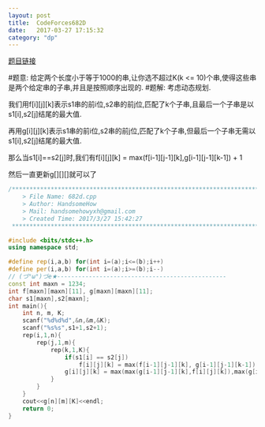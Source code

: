 ```yaml
---
layout: post
title:  CodeForces682D
date:   2017-03-27 17:15:32
category: "dp"
---
```

[题目链接](http://codeforces.com/contest/682/problem/D)

#题意:
给定两个长度小于等于1000的串,让你选不超过K(k <= 10)个串,使得这些串是两个给定串的子串,并且是按照顺序出现的.
#题解:
考虑动态规划.

我们用f[i][j][k]表示s1串的前i位,s2串的前j位,匹配了k个子串,且最后一个子串是以s1[i],s2[j]结尾的最大值.

再用g[i][j][k]表示s1串的前i位,s2串的前j位,匹配了k个子串,但最后一个子串无需以s1[i],s2[j]结尾的最大值.

那么当s1[i]==s2[j]时,我们有f[i][j][k] = max(f[i-1][j-1][k],g[i-1][j-1][k-1]) + 1

然后一直更新g[][][]就可以了

```c++
/*************************************************************************
    > File Name: 682d.cpp
    > Author: HandsomeHow
    > Mail: handsomehowyxh@gmail.com 
    > Created Time: 2017/3/27 15:42:27
 ************************************************************************/

#include <bits/stdc++.h>
using namespace std;

#define rep(i,a,b) for(int i=(a);i<=(b);i++)
#define per(i,a,b) for(int i=(a);i>=(b);i--)
// (づ°ω°)づe★------------------------------------------------
const int maxn = 1234;
int f[maxn][maxn][11], g[maxn][maxn][11];
char s1[maxn],s2[maxn];
int main(){
	int n, m, K;
	scanf("%d%d%d",&n,&m,&K);
	scanf("%s%s",s1+1,s2+1);
	rep(i,1,n){
		rep(j,1,m){
			rep(k,1,K){
				if(s1[i] == s2[j])
					f[i][j][k] = max(f[i-1][j-1][k], g[i-1][j-1][k-1]) + 1;
				g[i][j][k] = max(max(g[i-1][j-1][k],f[i][j][k]),max(g[i-1][j][k],g[i][j-1][k]));
			}
		}
	}
	cout<<g[n][m][K]<<endl;
	return 0;
}

```

